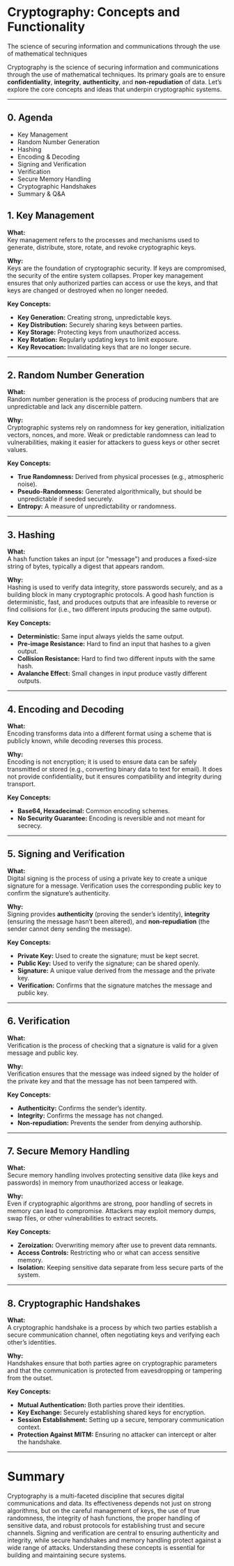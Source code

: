 # Cryptography: Concepts and Functionality

The science of securing information and communications through the use of mathematical techniques

Cryptography is the science of securing information and communications through the use of mathematical techniques. Its primary goals are to ensure **confidentiality**, **integrity**, **authenticity**, and **non-repudiation** of data. Let’s explore the core concepts and ideas that underpin cryptographic systems.

---

## 0. Agenda

- Key Management
- Random Number Generation
- Hashing
- Encoding & Decoding
- Signing and Verification
- Verification
- Secure Memory Handling
- Cryptographic Handshakes
- Summary & Q&A

## 1. **Key Management**

**What:**  
Key management refers to the processes and mechanisms used to generate, distribute, store, rotate, and revoke cryptographic keys.

**Why:**  
Keys are the foundation of cryptographic security. If keys are compromised, the security of the entire system collapses. Proper key management ensures that only authorized parties can access or use the keys, and that keys are changed or destroyed when no longer needed.

**Key Concepts:**
- **Key Generation:** Creating strong, unpredictable keys.
- **Key Distribution:** Securely sharing keys between parties.
- **Key Storage:** Protecting keys from unauthorized access.
- **Key Rotation:** Regularly updating keys to limit exposure.
- **Key Revocation:** Invalidating keys that are no longer secure.

---

## 2. **Random Number Generation**

**What:**  
Random number generation is the process of producing numbers that are unpredictable and lack any discernible pattern.

**Why:**  
Cryptographic systems rely on randomness for key generation, initialization vectors, nonces, and more. Weak or predictable randomness can lead to vulnerabilities, making it easier for attackers to guess keys or other secret values.

**Key Concepts:**
- **True Randomness:** Derived from physical processes (e.g., atmospheric noise).
- **Pseudo-Randomness:** Generated algorithmically, but should be unpredictable if seeded securely.
- **Entropy:** A measure of unpredictability or randomness.

---

## 3. **Hashing**

**What:**  
A hash function takes an input (or "message") and produces a fixed-size string of bytes, typically a digest that appears random.

**Why:**  
Hashing is used to verify data integrity, store passwords securely, and as a building block in many cryptographic protocols. A good hash function is deterministic, fast, and produces outputs that are infeasible to reverse or find collisions for (i.e., two different inputs producing the same output).

**Key Concepts:**
- **Deterministic:** Same input always yields the same output.
- **Pre-image Resistance:** Hard to find an input that hashes to a given output.
- **Collision Resistance:** Hard to find two different inputs with the same hash.
- **Avalanche Effect:** Small changes in input produce vastly different outputs.

---

## 4. **Encoding and Decoding**

**What:**  
Encoding transforms data into a different format using a scheme that is publicly known, while decoding reverses this process.

**Why:**  
Encoding is not encryption; it is used to ensure data can be safely transmitted or stored (e.g., converting binary data to text for email). It does not provide confidentiality, but it ensures compatibility and integrity during transport.

**Key Concepts:**
- **Base64, Hexadecimal:** Common encoding schemes.
- **No Security Guarantee:** Encoding is reversible and not meant for secrecy.

---

## 5. **Signing and Verification**

**What:**  
Digital signing is the process of using a private key to create a unique signature for a message. Verification uses the corresponding public key to confirm the signature’s authenticity.

**Why:**  
Signing provides **authenticity** (proving the sender’s identity), **integrity** (ensuring the message hasn’t been altered), and **non-repudiation** (the sender cannot deny sending the message).

**Key Concepts:**
- **Private Key:** Used to create the signature; must be kept secret.
- **Public Key:** Used to verify the signature; can be shared openly.
- **Signature:** A unique value derived from the message and the private key.
- **Verification:** Confirms that the signature matches the message and public key.

---

## 6. **Verification**

**What:**  
Verification is the process of checking that a signature is valid for a given message and public key.

**Why:**  
Verification ensures that the message was indeed signed by the holder of the private key and that the message has not been tampered with.

**Key Concepts:**
- **Authenticity:** Confirms the sender’s identity.
- **Integrity:** Confirms the message has not changed.
- **Non-repudiation:** Prevents the sender from denying authorship.

---

## 7. **Secure Memory Handling**

**What:**  
Secure memory handling involves protecting sensitive data (like keys and passwords) in memory from unauthorized access or leakage.

**Why:**  
Even if cryptographic algorithms are strong, poor handling of secrets in memory can lead to compromise. Attackers may exploit memory dumps, swap files, or other vulnerabilities to extract secrets.

**Key Concepts:**
- **Zeroization:** Overwriting memory after use to prevent data remnants.
- **Access Controls:** Restricting who or what can access sensitive memory.
- **Isolation:** Keeping sensitive data separate from less secure parts of the system.

---

## 8. **Cryptographic Handshakes**

**What:**  
A cryptographic handshake is a process by which two parties establish a secure communication channel, often negotiating keys and verifying each other’s identities.

**Why:**  
Handshakes ensure that both parties agree on cryptographic parameters and that the communication is protected from eavesdropping or tampering from the outset.

**Key Concepts:**
- **Mutual Authentication:** Both parties prove their identities.
- **Key Exchange:** Securely establishing shared keys for encryption.
- **Session Establishment:** Setting up a secure, temporary communication context.
- **Protection Against MITM:** Ensuring no attacker can intercept or alter the handshake.

---

# **Summary**

Cryptography is a multi-faceted discipline that secures digital communications and data. Its effectiveness depends not just on strong algorithms, but on the careful management of keys, the use of true randomness, the integrity of hash functions, the proper handling of sensitive data, and robust protocols for establishing trust and secure channels. Signing and verification are central to ensuring authenticity and integrity, while secure handshakes and memory handling protect against a wide range of attacks. Understanding these concepts is essential for building and maintaining secure systems.